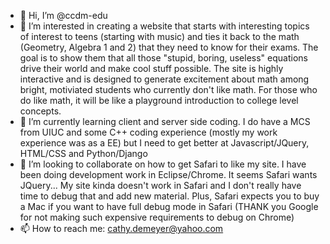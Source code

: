 - 👋 Hi, I’m @ccdm-edu
- 👀 I’m interested in creating a website that starts with interesting topics of interest to teens (starting with music) and ties it back to the math (Geometry, Algebra 1 and 2) 
that they need to know for their exams.  The goal is to show them that all those "stupid, boring, useless" equations drive their world and make cool stuff possible.  The site is 
highly interactive and is designed to generate excitement about math among bright, motiviated students who currently don't like math.  For those who do like math, it will be like 
a playground introduction to college level concepts.
- 🌱 I’m currently learning client and server side coding.  I do have a MCS from UIUC and some C++ coding experience (mostly my work experience was as a EE) but I need to get 
better at Javascript/JQuery, HTML/CSS and Python/Django
- 💞️ I’m looking to collaborate on how to get Safari to like my site.  I have been doing development work in Eclipse/Chrome.  It seems Safari wants JQuery...  My site kinda doesn't work
in Safari and I don't really have time to debug that and add new material.  Plus, Safari expects you to buy a Mac if you want to have full debug mode in Safari (THANK you Google for 
not making such expensive requirements to debug on Chrome)
- 📫 How to reach me:  cathy.demeyer@yahoo.com

<!---
ccdm-edu/ccdm-edu is a ✨ special ✨ repository because its `README.md` (this file) appears on your GitHub profile.
You can click the Preview link to take a look at your changes.
--->
